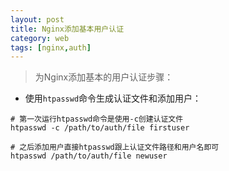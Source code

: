 ```yaml
---
layout: post
title: Nginx添加基本用户认证
category: web
tags: [nginx,auth]
---
```

> 为Nginx添加基本的用户认证步骤：

- 使用`htpasswd`命令生成认证文件和添加用户：

```
# 第一次运行htpasswd命令是使用-c创建认证文件
htpasswd -c /path/to/auth/file firstuser

# 之后添加用户直接htpasswd跟上认证文件路径和用户名即可
htpasswd /path/to/auth/file newuser
```

